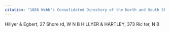 ```yaml
---
citation: "1886 Webb's Consolidated Directory of the North and South Shores Staten Island, p316, ancestry.com."
---
```

Hillyer & Egbert, 27 Shore rd, W N B
HILLYER & HARTLEY, 373 Ric ter, N B

